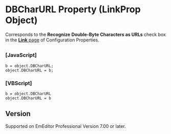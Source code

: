 # DBCharURL Property (LinkProp Object)

Corresponds to the **Recognize**
**Double-Byte Characters as URLs** check box in the [**Link** page](../../dlg/properties/link/index) of Configuration Properties.

## 

### \[JavaScript\]

```
b = object.DBCharURL;
object.DBCharURL = b;
```

### \[VBScript\]

```
b = object.DBCharURL
object.DBCharURL = b
```

## Version

Supported on EmEditor Professional Version 7.00 or later.
